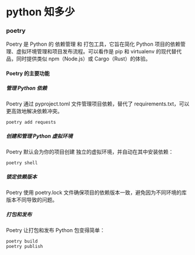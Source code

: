 # python 知多少


### poetry


Poetry 是 Python 的 依赖管理 和 打包工具，它旨在简化 Python 项目的依赖管理、虚拟环境管理和项目发布流程。可以看作是 pip 和 virtualenv 的现代替代品，同时提供类似 npm（Node.js）或 Cargo（Rust）的体验。


#### Poetry 的主要功能

##### 管理 Python 依赖

Poetry 通过 pyproject.toml 文件管理项目依赖，替代了 requirements.txt，可以更高效地解决依赖冲突。

```shell
poetry add requests
```

##### 创建和管理 Python 虚拟环境

Poetry 默认会为你的项目创建 独立的虚拟环境，并自动在其中安装依赖：

```shell
poetry shell
```


##### 锁定依赖版本

Poetry 使用 poetry.lock 文件确保项目的依赖版本一致，避免因为不同环境的库版本不同导致的问题。

##### 打包和发布

Poetry 让打包和发布 Python 包变得简单：


```shell
poetry build
poetry publish
```
